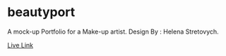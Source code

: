 # beautyport
 
A mock-up Portfolio for a Make-up artist.
Design By : Helena Stretovych. 

[Live Link](https://riuman21.github.io/beautyport/)
